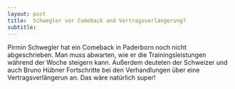 ```yaml
---
layout: post
title:  Schwegler vor Comeback und Vertragsverlängerung?
subtitle:  
---
```


Pirmin Schwegler hat ein Comeback in Paderborn noch nicht abgeschrieben. Man muss abwarten, wie er die Trainingsleistungen während der Woche steigern kann. Außerdem deuteten der Schweizer und auch Bruno Hübner Fortschritte bei den Verhandlungen über eine Vertragsverlängerun an. Das wäre natürlich super!


